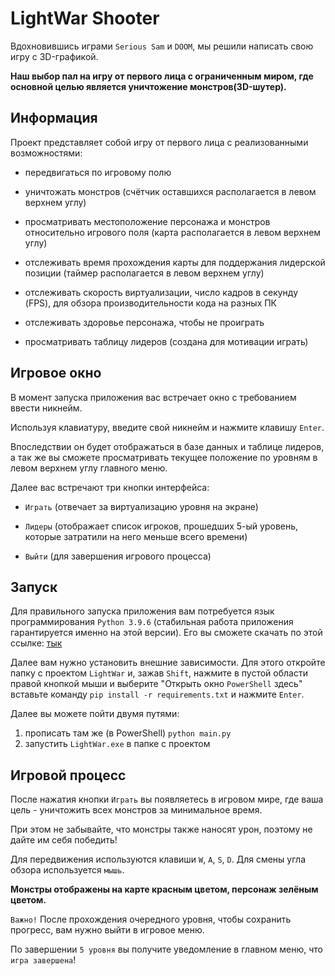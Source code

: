 # LightWar Shooter

Вдохновившись играми `Serious Sam` и `DOOM`, мы решили написать свою игру с 3D-графикой.

**Наш выбор пал на игру от первого лица с ограниченным миром, где основной целью является уничтожение монстров(3D-шутер).**

## Информация

Проект представляет собой игру от первого лица с реализованными возможностями:

- передвигаться по игровому полю

- уничтожать монстров (счётчик оставшихся располагается в левом верхнем углу)

- просматривать местоположение персонажа и монстров относительно игрового поля (карта располагается в левом верхнем углу)

- отслеживать время прохождения карты для поддержания лидерской позиции (таймер располагается в левом верхнем углу)

- отслеживать скорость виртуализации, число кадров в секунду (FPS), для обзора производительности кода на разных ПК

- отслеживать здоровье персонажа, чтобы не проиграть

- просматривать таблицу лидеров (создана для мотивации играть)

## Игровое окно

В момент запуска приложения вас встречает окно с требованием ввести никнейм.

Используя клавиатуру, введите свой никнейм и нажмите клавишу `Enter`.

Впоследствии он будет отображаться в базе данных и таблице лидеров,
а так же вы сможете просматривать текущее положение по уровням в левом верхнем углу главного меню.


Далее вас встречают три кнопки интерфейса:

- `Играть` (отвечает за виртуализацию уровня на экране)

- `Лидеры` (отображает список игроков, прошедших 5-ый уровень, которые затратили на него меньше всего времени)

- `Выйти` (для завершения игрового процесса)

## Запуск

Для правильного запуска приложения вам потребуется язык программирования `Python 3.9.6`
(стабильная работа приложения гарантируется именно на этой версии).
Его вы сможете скачать по этой ссылке: [тык](https://www.python.org/downloads/release/python-396/)

Далее вам нужно установить внешние зависимости.
Для этого откройте папку с проектом `LightWar` и, зажав `Shift`, нажмите в пустой области правой кнопкой мыши и выберите
"Открыть окно `PowerShell` здесь"
вставьте команду `pip install -r requirements.txt` и нажмите `Enter`.

Далее вы можете пойти двумя путями:
1) прописать там же (в PowerShell) `python main.py`
2) запустить `LightWar.exe` в папке с проектом

## Игровой процесс

После нажатия кнопки `Играть` вы появляетесь в игровом мире, где ваша цель - уничтожить всех монстров за минимальное время.

При этом не забывайте, что монстры также наносят урон, поэтому не дайте им себя победить!

Для передвижения используются клавиши `W`, `A`, `S`, `D`.
Для смены угла обзора используется `мышь`.

**Монстры отображены на карте красным цветом, персонаж зелёным цветом.**

`Важно!` После прохождения очередного уровня, чтобы сохранить прогресс, вам нужно выйти в игровое меню.

По завершении `5 уровня` вы получите уведомление в главном меню, что `игра завершена`!
